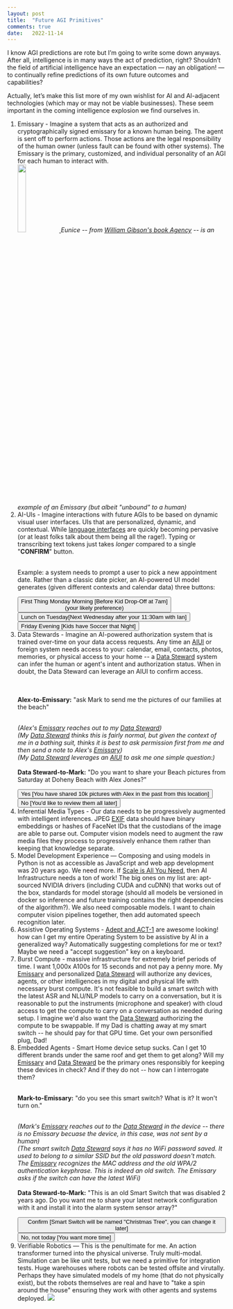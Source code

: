 ```yaml
---
layout: post
title:  "Future AGI Primitives"
comments: true
date:   2022-11-14
---
```


I know AGI predictions are rote but I’m going to write some down anyways. After all, intelligence is in many ways the act of prediction, right? Shouldn’t the field of artificial intelligence have an expectation — nay an obligation! — to continually refine predictions of its own future outcomes and capabilities?

Actually, let’s make this list more of my own wishlist for AI and AI-adjacent technologies (which may or may not be viable businesses). These seem important in the coming intelligence explosion we find ourselves in.

<ol class="alist">

<li><span id="Emissary" class="em">Emissary</span> - Imagine a system that acts as an authorized and cryptographically signed emissary for a known human being. The agent is sent off to perform actions. Those actions are the legal responsibility of the human owner (unless fault can be found with other systems). The Emissary is the primary, customized, and individual personality of an AGI for each human to interact with.

<div class="example center">
<a href="https://www.amazon.com/Agency-William-Gibson/dp/110198693X">
<img src="https://m.media-amazon.com/images/I/41vnz9typ+L._SY344_BO1,204,203,200_.jpg" width="20%"/>
</a>
<i><span class="ems">Eunice -- from <a href="https://www.amazon.com/Agency-William-Gibson/dp/110198693X">William Gibson's book Agency</a> -- is an example of an Emissary (but albeit "unbound" to a human)</span></i>
</div>

</li>

<li><span id="AIUI" class="em">AI-UIs</span> - Imagine interactions with future AGIs to be based on dynamic visual user interfaces. UIs that are personalized, dynamic, and contextual. While <a href="https://twitter.com/sama/status/1515766238751834114">language interfaces</a> are quickly becoming pervasive (or at least folks talk about them being all the rage!). Typing or transcribing text tokens just takes <i>longer</i> compared to a single "<b>CONFIRM</b>" button. <br/><br/>

Example: a system needs to prompt a user to pick a new appointment date. Rather than a classic date picker, an AI-powered UI model generates (given different contexts and calendar data) three buttons: 
<div class="example center">
<button>First Thing Monday Morning <span class="subtitle">[Before Kid Drop-Off at 7am]<br/>
<span class="preference">(your likely preference)</span></span></button><br/>
<button>Lunch on Tuesday<span class="subtitle">[Next Wednesday after your 11:30am with Ian]</span></button><br/>
<button>Friday Evening <span class="subtitle">[Kids have Soccer that Night]</span></button>
</div>
</li>

<li><span id="DataSteward" class="em">Data Stewards</span> - Imagine an AI-powered authorization system that is trained over-time on your data access requests. Any time an <a href="#AIUI" class="ems">AIUI</a> or foreign system needs access to your: calendar, email, contacts, photos, memories, or physical access to your home -- a <a class="ems" href="#DataSteward">Data Steward</a> system can infer the human or agent's intent and authorization status. When in doubt, the Data Steward can leverage an <span class="ems">AIUI</span> to confirm access.

<!-- example permission -->
<br/><br/>
<b class="ems">Alex-to-Emissary:</b> "ask Mark to send me the pictures of our families at the beach"<br/><br/>

<i>(Alex's <a href="#Emissary" class="ems">Emissary</a> reaches out to my <a href="#DataSteward" class="ems">Data Steward</a>)</i><br/>
<i>(My <a href="#DataSteward" class="ems">Data Steward</a> thinks this is fairly normal, but given the context of me in a bathing suit, thinks it is best to ask permission first from me and then send a note to Alex's <a href="#Emissary" class="ems">Emissary</a>)</i><br/>
<i>(My <a href="#DataSteward" class="ems">Data Steward</a> leverages an <a href="#AIUI" class="ems">AIUI</a> to ask me one simple question:)</i><br/>
<br/>
<b class="ems">Data Steward-to-Mark:</b> "Do you want to share your Beach pictures from Saturday at Doheny Beach with Alex Jones?"<br/>

<div class="example center">
<button class="yes">Yes <span class="subtitle">[You have shared 10k pictures with Alex in the past from this location]</span></button><br/>
<button class="no">No <span class="subtitle">[You'd like to review them all later]</span></button><br/>
</div>

</li>


<!-- Media Types -->
<li><span class="em">Inferential Media Types</span> - Our data needs to be progressively augmented with intelligent inferences. JPEG <a href="https://en.wikipedia.org/wiki/Exif">EXIF</a> data should have binary embeddings or hashes of FaceNet IDs that the custodians of the image are able to parse out. Computer vision models need to augment the raw media files they process to progressively enhance them rather than keeping that knowledge separate. 
<!-- Model Experience -->
<li><span class="em">Model Development Experience</span> — Composing and using models in Python is not as accessible as JavaScript and web app development was 20 years ago. We need more. If <a href="http://theinsideview.ai/ethan">Scale is All You Need</a>, then AI Infrastructure needs a ton of work! The big ones on my list are: apt-sourced NVIDIA drivers (including CUDA and cuDNN) that works out of the box, standards for model storage (should all models be versioned in docker so inference and future training contains the right dependencies of the algorithm?). We also need composable models. I want to chain computer vision pipelines together, then add automated speech recognition later.
</li>
<!-- AOSes -->
<li><span class="em">Assistive Operating Systems</span> - <a href="https://www.adept.ai/act">Adept and ACT-1</a> are awesome looking! how can I get my entire Operating System to be assistive by AI in a generalized way? Automatically suggesting completions for me or text? Maybe we need a "accept suggestion" key on a keyboard.

<!-- Burst Computer -->
<li><span class="em">Burst Compute</span> - massive infrastructure for extremely brief periods of time. I want 1,000x A100s for 15 seconds and not pay a penny more. My <a href="#Emissary" class="ems">Emissary</a> and personalized <a href="#DataSteward" class="ems">Data Steward</a> will authorize any devices, agents, or other intelligences in my digital and physical life with necessary burst compute. It's not feasible to build a smart switch with the latest ASR and NLU/NLP models to carry on a conversation, but it is reasonable to put the instruments (microphone and speaker) with cloud access to get the compute to carry on a conversation as needed during setup. I imagine we'd also want the <a href="#DataSteward" class="ems">Data Steward</a> authorizing the compute to be swappable. If my Dad is chatting away at my smart switch -- he should pay for that GPU time. Get your own personified plug, Dad!
</li>

<!-- Embedded Agents -->
<li><span class="em">Embedded Agents</span> - Smart Home device setup sucks. Can I get 10 different brands under the same roof and get them to get along? Will my <a href="#Emissary">Emissary</a> and <a href="#DataSteward">Data Steward</a> be the primary ones responsibly for keeping these devices in check? And if they do not -- how can I interrogate them? <br/><br/>

<!-- example wifi connect -->
<b class="ems">Mark-to-Emissary:</b> "do you see this smart switch? What is it? It won't turn on."<br/><br/>

<i>(Mark's <a href="#Emissary" class="ems">Emissary</a> reaches out to the <a href="#DataSteward" class="ems">Data Steward</a> in the device -- there is no Emissary becuase the device, in this case, was not sent by a human)</i><br/>
<i>(The smart switch <a href="#DataSteward" class="ems">Data Steward</a> says it has no WiFi password saved. It used to belong to a similar SSID but the old password doesn't match. The <a href="#Emissary" class="ems">Emissary</a> recognizes the MAC address and the old WPA/2 authentication keyphrase. This is indeed an old switch. The Emissary asks if the switch can have the latest WiFi)</i><br/>
<br/>
<b class="ems">Data Steward-to-Mark:</b> "This is an old Smart Switch that was disabled 2 years ago. Do you want me to share your latest network configuration with it and install it into the alarm system sensor array?"<br/>

<div class="example center">
<button class="yes">Confirm <span class="subtitle">[Smart Switch will be named "Christmas Tree", you can change it later]</span></button><br/>
<button class="">No, not today <span class="subtitle">[You want more time]</span></button><br/>
</div>

</li>
<li><span class="em">Verifiable Robotics</span> — This is the penultimate for me. An action transformer turned into the physical universe. Truly multi-modal. Simulation can be like unit tests, but we need a primitive for integration tests. Huge warehouses where robots can be tested offsite and virutally. Perhaps they have simulated models of my home (that do not physically exist), but the robots themselves are real and have to "take a spin around the house" ensuring they work with other agents and systems deployed. 
<img src="/img/DALL·E 2022-11-14 23.17.05 - a classroom full of robots each learning how to walk, with a human instructor cheering them on, photograph, ultra-realistic, 35mm, DSLR, TIME photogra.png" />
</li>

<!-- Event snippet for Page view conversion page -->
<script>
  gtag('event', 'conversion', {'send_to': 'AW-953427116/2B25CNOb-YkYEKzJ0MYD'});
  </script>

